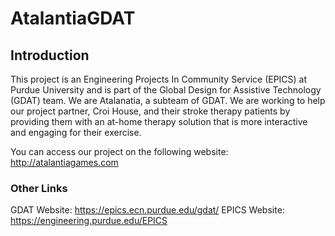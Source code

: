 # AtalantiaGDAT

## Introduction
This project is an Engineering Projects In Community Service (EPICS) at Purdue University and is part of the Global Design for Assistive Technology (GDAT) team. We are Atalanatia, a subteam of GDAT. We are working to help our project partner, Croi House, and their stroke therapy patients by providing them with an at-home therapy solution that is more interactive and engaging for their exercise.

You can access our project on the following website: http://atalantiagames.com

### Other Links
GDAT Website: https://epics.ecn.purdue.edu/gdat/
EPICS Website: https://engineering.purdue.edu/EPICS

